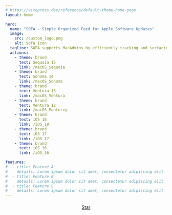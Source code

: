 ```yaml
---
# https://vitepress.dev/reference/default-theme-home-page
layout: home

hero:
  name: "SOFA - Simple Organized Feed for Apple Software Updates" 
  image:
    src: /custom_logo.png
    alt: Sofa Icon
  tagline: SOFA supports MacAdmins by efficiently tracking and surfacing information on updates for macOS and iOS.
  actions:
    - theme: brand
      text: Sequoia 15
      link: /macOS_Sequoia
    - theme: brand
      text: Sonoma 14
      link: /macOS_Sonoma
    - theme: brand
      text: Ventura 13
      link: /macOS_Ventura
    - theme: brand
      text: Ventura 12
      link: /macOS_Monterey
    - theme: brand
      text: iOS 18
      link: /iOS_18
    - theme: brand
      text: iOS 17
      link: /iOS_17
    - theme: brand
      text: iOS 16
      link: /iOS_16

features:
#  - title: Feature A
#    details: Lorem ipsum dolor sit amet, consectetur adipiscing elit
#  - title: Feature B
#    details: Lorem ipsum dolor sit amet, consectetur adipiscing elit
#  - title: Feature C
#    details: Lorem ipsum dolor sit amet, consectetur adipiscing elit
---
```


<div style="display: flex; justify-content: center; margin-top: 20px;">
  <a class="github-button" href="https://github.com/yourusername/yourrepository" data-icon="octicon-star" data-size="large" data-show-count="true" aria-label="Star yourusername/yourrepository on GitHub">Star</a>
</div>

<script async defer src="https://buttons.github.io/buttons.js"></script>

<script setup>
import FeedInfo from './components/FeedInfo.vue';
</script>

<FeedInfo />
